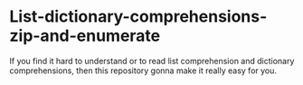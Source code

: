 # List-dictionary-comprehensions-zip-and-enumerate
If you find it hard to understand or to read list comprehension and dictionary comprehensions, then this repository gonna make it really easy for you.
